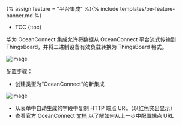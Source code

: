 {% assign feature = "平台集成" %}{% include templates/pe-feature-banner.md %}

* TOC
{:toc}

华为 OceanConnect 集成允许将数据从 OceanConnect 平台流式传输到 ThingsBoard，并将二进制设备有效负载转换为 ThingsBoard 格式。


 ![image](/images/user-guide/integrations/ocean-connect-integration.svg)

配置步骤：

- 创建类型为“OceanConnect”的新集成

![image](/images/user-guide/integrations/oceanconnect.png) 

- 从表单中自动生成的字段中复制 HTTP 端点 URL（以红色突出显示）
- 查看官方 OceanConnect [文档](https://support.huawei.com/enterprise/en/cloud-computing/oceanconnect-platform-pid-22559503)
  以了解如何从上一步中配置端点 URL
